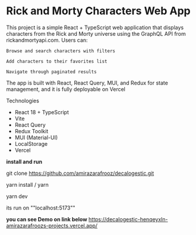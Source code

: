 # Rick and Morty Characters Web App

This project is a simple React + TypeScript web application that displays characters from the Rick and Morty universe using the GraphQL API from rickandmortyapi.com.
Users can:

    Browse and search characters with filters

    Add characters to their favorites list

    Navigate through paginated results

The app is built with React, React Query, MUI, and Redux for state management, and it is fully deployable on Vercel

Technologies
- React 18 + TypeScript
- Vite
- React Query
- Redux Toolkit
- MUI (Material-UI)
- LocalStorage
- Vercel

**install and run**

git clone https://github.com/amirazarafrooz/decalogestic.git

yarn install / yarn

yarn dev

its run on ""localhost:5173""

**you can see Demo on link below**
https://decalogestic-henqeyxln-amirazarafroozs-projects.vercel.app/
